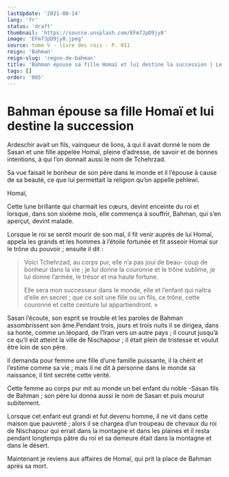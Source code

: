 ```yaml
---
lastUpdate: '2021-08-14'
lang: 'fr'
status: 'draft'
thumbnail: 'https://source.unsplash.com/EFm7JpD9jy8'
image: 'EFm7JpD9jy8.jpeg'
source: tome V - livre des rois - P. 011
reign: 'Bahman'
reign-slug: 'regne-de-bahman'
title: 'Bahman épouse sa fille Homaï et lui destine la succession | Le Livre des Rois | Shâhnâmeh'
tags: []
order: '005'
---
```


<!-- LTeX: language=fr -->

# Bahman épouse sa fille Homaï et lui destine la succession

Ardeschir avait un fils, vainqueur de lions, à qui il avait donné le nom de Sasan et une fille appelée Homaï, pleine d’adresse, de savoir et de bonnes intentions, à qui l’on donnait aussi le nom de Tchehrzad.

Sa vue faisait le bonheur de son père dans le monde et il l’épouse à cause de sa beauté, ce que lui permettait la religion qu’on appelle pehlewi.

Homaï,

Cette lune brillante qui charmait les cœurs, devint enceinte du roi et lorsque, dans son sixième mois, elle commença à souffrir, Bahman, qui s’en aperçut, devint malade.

Lorsque le roi se sentit mourir de son mal, il fit venir auprès de lui Homaï, appela les grands et les hommes à l’étoile fortunée et fit asseoir Homaï sur le trône du pouvoir ; ensuite il dit :

> Voici Tchehrzad, au corps pur, elle n’a pas joui de beau-
coup de bonheur dans la vie ; je lui donne la couronne et le trône sublime, je lui donne l’armée, le trésor et ma haute fortune.
>
> Elle sera mon successeur dans le monde, elle et l’enfant qui naîtra d’elle en secret ; que ce soit une fille ou un fils, ce trône, cette couronne et cette ceinture lui appartiendront. »

Sasan l’écoute, son esprit se trouble et les paroles de Bahman assombrissent son âme.Pendant trois, jours et trois nuits il se dirigea, dans sa honte, comme un.léopard, de l’Iran vers un autre pays ; il courut jusqu’à ce qu’il eût atteint la ville de Nischapour ; il était plein de tristesse et voulut être loin de son père.

Il demanda pour femme une fille d’une famille puissante, il la chérit et l’estime comme sa vie ; mais il ne dit à personne dans le monde sa naissance, il tint secrète cette vérité.

Cette femme au corps pur mit au monde un bel enfant du noble -Sasan fils de Bahman ; son père lui donna aussi le nom de Sasan et puis mourut subitement.

Lorsque cet enfant eut grandi et fut devenu homme, il ne vit dans cette maison que pauvreté ; alors il se chargea d’un troupeau de chevaux du roi de Nischapour qui errait dans la montagne et dans les plaines et il resta pendant longtemps pâtre du roi et sa demeure était dans la montagne et dans le désert.

Maintenant je reviens aux affaires de Homaï, qui prit la place de Bahman après sa mort.
